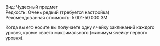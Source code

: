 Вид: Чудесный предмет<br>
Редкость: Очень редкий (требуется настройка)<br>
Рекомендованная стоимость: 5 001-50 000 ЗМ<br>

Когда вы его носите вы получаете одну ячейку заклинаний каждого уровня, кроме своего максимального (минимум ячейку первого уровня).
